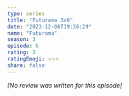 ```yaml
---
type: series
title: "Futurama 3x6"
date: "2023-12-06T19:36:29"
name: "Futurama"
season: 3
episode: 6
rating: 3
ratingEmoji: ⭐️⭐️⭐️
share: false
---
```


_[No review was written for this episode]_
